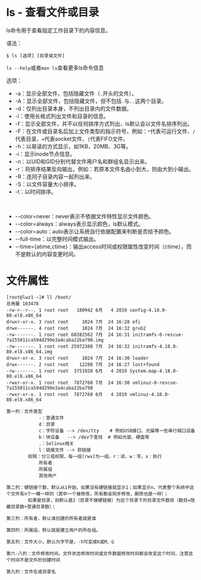 # ls - 查看文件或目录
ls命令用于查看指定工作目录下的内容信息。

语法：
```
$ ls [选项] [目录或文件]
```
`ls --help`或者`man ls`查看更多ls命令信息

选项：
- -a：显示全部文件，包括隐藏文件（`.`开头的文件）。
- -A：显示全部文件，包括隐藏文件，但不包括`.`与`..`这两个目录。
- -d：仅列出目录本身，不列出目录内的文件数据。
- -l：使用长格式列出文件和目录的信息。
- -f：显示全部文件，并不以任何排序方式列出，ls默认会以文件名排序列出。
- -F：在文件或目录名后加上文件类型的指示符号，例如：`*`代表可运行文件、`/`代表目录、`=`代表socket文件、`|`代表FIFO文件。
- -h：以易读的方式显示，如1KB、20MB、3G等。
- -i：显示inode节点信息。
- -n：以UID和GID分别代替文件用户名和群组名显示出来。
- -r：将排序结果反向输出，例如：若原本文件名由小到大，则由大到小输出。
- -R：连同子目录内容一起列出来。
- -S：以文件容量大小排序。
- -t：以时间排序。
<br>

- --color=never：never表示不依据文件特性显示文件颜色。
- --color=always：always表示显示颜色，ls默认模式。
- --color=auto：auto表示让系统自行依据配置来判断是否给予颜色。
- --full-time：以完整时间模式输出。
- --time={atime,ctime}：输出access时间或权限属性改变时间（ctime），而不是默认的内容变更时间。

# 文件属性
```
[root@lwz1 ~]# ll /boot/
总用量 103478
-rw-r--r--. 1 root root   180942 6月   4 2019 config-4.18.0-80.el8.x86_64
drwxr-xr-x. 3 root root     1024 7月  24 16:28 efi
drwx------. 4 root root     1024 7月  24 16:32 grub2
-rw-------. 1 root root 60282562 7月  24 16:31 initramfs-0-rescue-7a155011ca594d299e3a4caba22ba790.img
-rw-------. 1 root root 25972388 7月  24 16:32 initramfs-4.18.0-80.el8.x86_64.img
drwxr-xr-x. 3 root root     1024 7月  24 16:30 loader
drwx------. 2 root root    12288 7月  24 16:27 lost+found
-rw-------. 1 root root  3751920 6月   4 2019 System.map-4.18.0-80.el8.x86_64
-rwxr-xr-x. 1 root root  7872760 7月  24 16:30 vmlinuz-0-rescue-7a155011ca594d299e3a4caba22ba790
-rwxr-xr-x. 1 root root  7872760 6月   4 2019 vmlinuz-4.18.0-80.el8.x86_64
```
```
第一列：文件类型
            -：普通文件
            d：目录
            c：字符设备 --> /dev/tty    # 例如USB接口、光猫等一些串行端口设备
            b：块设备   --> /dev下查找  # 例如光驱、硬盘等
            .：Selinux相关
            l：链接文件 --> 软链接
        权限：分三组权限，每一组[rwx]为一组，r：读，w：写，x：执行
            所有者
            所属组
            其他用户

第二列：硬链接个数，默认从1开始，如果没有硬链接就显示1；如果显示n，代表整个系统中这个文件有n个一模一样的（其中一个被修改，所有都会同步修改，删除也是一样）；
        如果是目录，则默认是2（目录不做硬链接）为这个目录下的目录文件数目（数目=隐藏目录数+普通目录数）；

第三列：所有者，默认谁创建的所有者就是谁

第四列：所属组，默认就是建立用户的所在组。

第五列：文件大小，默认为字节是，-h可变成K或M、G

第六-八列：文件修改时间，文件状态修改时间或文件数据修改时间都会改变这个时间，注意这个时间不是文件的创建时间

第九列：文件名或目录名
```
